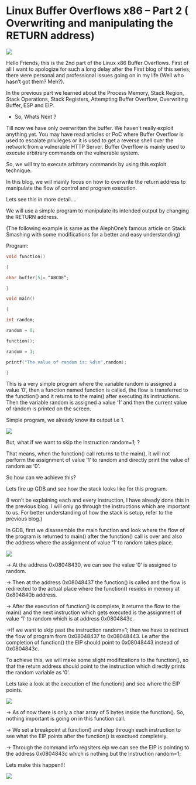 # Linux Buffer Overflows x86 – Part 2 ( Overwriting and manipulating the RETURN address)
![](https://github.com/nu11secur1ty/Linux_hardening_and_security/blob/master/Stack/Linux%20Buffer%20Overflows%20x86%20%E2%80%93%20Part%202%20(%20Overwriting%20and%20manipulating%20the%20RETURN%20address)/wall/wall.jpg)

Hello Friends, this is the 2nd part of the Linux x86 Buffer Overflows. First of all I want to apologize for such a long delay after the First blog of this series, there were personal and professional issues going on in my life (Well who hasn’t got them? Meh?).

In the previous part we learned about the Process Memory, Stack Region, Stack Operations, Stack Registers, Attempting Buffer Overflow, Overwriting Buffer, ESP and EIP.


- So, Whats Next ?

Till now we have only overwritten the buffer. We haven’t really exploit anything yet. You may have read articles or PoC where Buffer Overflow is used to escalate privileges or it is used to get a reverse shell over the network from a vulnerable HTTP Server. Buffer Overflow is mainly used to execute arbitrary commands on the vulnerable system.

So, we will try to execute arbitrary commands by using this exploit technique.

In this blog, we will mainly focus on how to overwrite the return address to manipulate the flow of control and program execution.

Lets see this in more detail….

We will use a simple program to manipulate its intended output by changing the RETURN address.

(The following example is same as the AlephOne’s famous article on Stack Smashing with some modifications for a better and easy understanding)

Program:

```c
void function()

{

char buffer[5]= “ABCDE”;

}

void main()

{

int random;

random = 0;

function();

random = 1;

printf("The value of random is: %d\n",random);

}
```

This is a very simple program where the variable random is assigned a value ‘0’, then a function named function is called, the flow is transferred to the function() and it returns to the main() after executing its instructions. Then the variable random is assigned a value ‘1’ and then the current value of random is printed on the screen.

Simple program, we already know its output i.e 1.

![](https://github.com/nu11secur1ty/Linux_hardening_and_security/blob/master/Stack/Linux%20Buffer%20Overflows%20x86%20%E2%80%93%20Part%202%20(%20Overwriting%20and%20manipulating%20the%20RETURN%20address)/wall/1.png)

But, what if we want to skip the instruction random=1; ?

That means, when the function() call returns to the main(), it will not perform the assignment of value ‘1’ to random and directly print the value of random as ‘0’.

So how can we achieve this?

Lets fire up GDB and see how the stack looks like for this program.

(I won’t be explaining each and every instruction, I have already done this in the previous blog. I will only go through the instructions which are important to us. For better understanding of how the stack is setup, refer to the previous blog.)

In GDB, first we disassemble the main function and look where the flow of the program is returned to main() after the function() call is over and also the address where the assignment of value ‘1’ to random takes place.

![](https://github.com/nu11secur1ty/Linux_hardening_and_security/blob/master/Stack/Linux%20Buffer%20Overflows%20x86%20%E2%80%93%20Part%202%20(%20Overwriting%20and%20manipulating%20the%20RETURN%20address)/wall/2.png)

-> At the address 0x08048430, we can see the value ‘0’ is assigned to random.

-> Then at the address 0x08048437 the function() is called and the flow is redirected to the actual place where the function() resides in memory at 0x804840b address.

-> After the execution of function() is complete, it returns the flow to the main() and the next instruction which gets executed is the assignment of value ‘1’ to random which is at address 0x0804843c.

->If we want to skip past the instruction random=1; then we have to redirect the flow of program from 0x08048437 to 0x08048443. i.e after the completion of function() the EIP should point to 0x08048443 instead of 0x0804843c.

To achieve this, we will make some slight modifications to the function(), so that the return address should point to the instruction which directly prints the random variable as ‘0’.

Lets take a look at the execution of the function() and see where the EIP points.


![](https://github.com/nu11secur1ty/Linux_hardening_and_security/blob/master/Stack/Linux%20Buffer%20Overflows%20x86%20%E2%80%93%20Part%202%20(%20Overwriting%20and%20manipulating%20the%20RETURN%20address)/wall/3.png)


-> As of now there is only a char array of 5 bytes inside the function(). So, nothing important is going on in this function call.

-> We set a breakpoint at function() and step through each instruction to see what the EIP points after the function() is exectued completely.

-> Through the command info regsiters eip we can see the EIP is pointing to the address 0x0804843c which is nothing but the instruction random=1;

Lets make this happen!!!

![](https://github.com/nu11secur1ty/Linux_hardening_and_security/blob/master/Stack/Linux%20Buffer%20Overflows%20x86%20%E2%80%93%20Part%202%20(%20Overwriting%20and%20manipulating%20the%20RETURN%20address)/wall/4.png)








